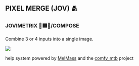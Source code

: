 
<h2>PIXEL MERGE (JOV) 🫂</h2>
<h3>JOVIMETRIX 🔺🟩🔵/COMPOSE</h3>
<p>Combine 3 or 4 inputs into a single image.</p>

![](https://raw.githubusercontent.com/Amorano/Jovimetrix-examples/master/node/PIXEL%20MERGE/PIXEL%20MERGE.gif)

help system powered by [MelMass](https://github.com/melMass) and the [comfy_mtb](https://github.com/melMass/comfy_mtb) project
